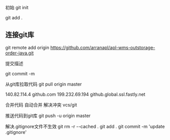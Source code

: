 
初始
  git init

  git add .

## 连接git库
   git remote add origin https://github.com/arranapl/apl-wms-outstorage-order-java.git


提交描述

  git commit -m 


从git库拉取代码
  git pull   origin master
  
140.82.114.4    github.com
199.232.69.194  github.global.ssl.fastly.net

合并代码
   自动合并
   解决冲突  vcs/git


推送代码到git库
  git push    -u origin   master




解决.gitignore文件不生效
git rm -r --cached .
git add .
git commit -m 'update .gitignore'



